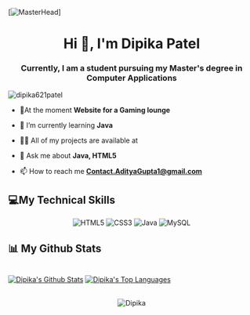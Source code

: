 
[![MasterHead](https://media.gettyimages.com/videos/medium-shot-baboon-pulling-laptop-closer-to-himself-pushing-it-off-video-id712-24?s=640x640)] 
   
    
<h1 align="center">Hi 👋, I'm Dipika Patel</h1>
<h3 align="center">Currently, I am a student pursuing my Master's degree in Computer Applications</h3>

<p align="left"> <img src="https://komarev.com/ghpvc/?username=dipika621patel&label=Profile%20views&color=0e75b6&style=flat" alt="dipika621patel" /> </p>

- 🔭At the moment **Website for a Gaming lounge**

- 🌱 I’m currently learning **Java**

- 👨‍💻 All of my projects are available at 

- 💬 Ask me about **Java, HTML5**

- 📫 How to reach me **Contact.AdityaGupta1@gmail.com**


## 💻My Technical Skills

<p align="center">
    
 <img alt="HTML5" src="https://img.shields.io/badge/html5-%23E34F26.svg?&style=for-the-badge&logo=html5&logoColor=white" />
 <img alt="CSS3" src="https://img.shields.io/badge/css3-%231572B6.svg?&style=for-the-badge&logo=css3&logoColor=white" />
 <img alt="Java" src="https://img.shields.io/badge/java-%23ED8B00.svg?&style=for-the-badge&logo=java&logoColor=white" />
 <img alt="MySQL" src="https://img.shields.io/badge/MySQL-00000F?style=for-the-badge&logo=mysql&logoColor=white" />

<!--  <img alt="VS Code" src="https://img.shields.io/badge/Visual_Studio_Code-0078D4?style=for-the-badge&logo=visual%20studio%20code&logoColor=white" /> -->
 
## 📊 My Github Stats

  <br/>
    <a href="https://github.com/dipika621patel/github-readme-stats"><img alt="Dipika's Github Stats" src="https://github-readme-stats.vercel.app/api?username=dipika621patel&show_icons=true&count_private=true&theme=react&hide_border=true&bg_color=0D1117" /></a>
  <a href="https://github.com/dipika621patel/github-readme-stats"><img alt="Dipika's Top Languages" src="https://github-readme-stats.vercel.app/api/top-langs/?username=dipika621patel&langs_count=8&count_private=true&layout=compact&theme=react&hide_border=true&bg_color=0D1117" /></a>
  <br/>
  
  
  <br/>
  <div align="center">
<p><img align="center" src="https://github-readme-streak-stats.herokuapp.com/?user=dipika621patel&theme=react" alt="Dipika"/></p>
  </div>
<br/>


<br/>
<br/>



